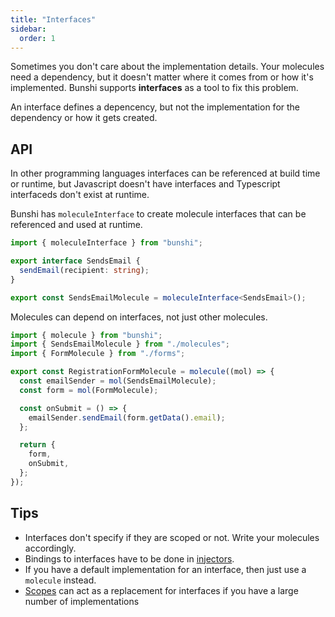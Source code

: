 ```yaml
---
title: "Interfaces"
sidebar:
  order: 1
---
```


Sometimes you don't care about the implementation details. Your molecules need a dependency, but it doesn't matter where it comes from or how it's
implemented. Bunshi supports **interfaces** as a tool to fix this problem.

An interface defines a depencency, but not the implementation for the dependency or how it gets created.

## API

In other programming languages interfaces can be referenced at build time or runtime, but Javascript doesn't have interfaces and 
Typescript interfaceds don't exist at runtime.

Bunshi has `moleculeInterface` to create molecule interfaces that can be referenced and used at runtime.

```ts
import { moleculeInterface } from "bunshi";

export interface SendsEmail {
  sendEmail(recipient: string);
}

export const SendsEmailMolecule = moleculeInterface<SendsEmail>();
```

Molecules can depend on interfaces, not just other molecules.

```ts
import { molecule } from "bunshi";
import { SendsEmailMolecule } from "./molecules";
import { FormMolecule } from "./forms";

export const RegistrationFormMolecule = molecule((mol) => {
  const emailSender = mol(SendsEmailMolecule);
  const form = mol(FormMolecule);

  const onSubmit = () => {
    emailSender.sendEmail(form.getData().email);
  };

  return {
    form,
    onSubmit,
  };
});
```

## Tips

* Interfaces don't specify if they are scoped or not. Write your molecules accordingly.
* Bindings to interfaces have to be done in [injectors](/advanced/injectors).
* If you have a default implementation for an interface, then just use a `molecule` instead.
* [Scopes](/concepts/scopes) can act as a replacement for interfaces if you have a large number of implementations